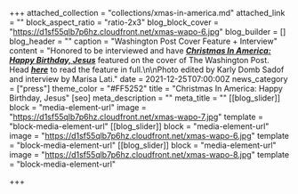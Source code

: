 +++
attached_collection = "collections/xmas-in-america.md"
attached_link = ""
block_aspect_ratio = "ratio-2x3"
blog_block_cover = "https://d1sf55qlb7p6hz.cloudfront.net/xmas-wapo-6.jpg"
blog_builder = []
blog_header = ""
caption = "Washington Post Cover Feature + Interview"
content = "Honored to be interviewed and have [**_Christmas In America: Happy Birthday, Jesus_**](https://jesserieser.com/projects/christmas-in-america) featured on the cover of The Washington Post. Head [**_here_**](https://www.washingtonpost.com/photography/2021/12/20/jesse-rieser-christmas-photos/) to read the feature in full.\n\nPhoto edited by Karly Domb Sadof and interview by Marisa Lati."
date = 2021-12-25T07:00:00Z
news_category = ["press"]
theme_color = "#FF5252"
title = "Christmas In America: Happy Birthday, Jesus"
[seo]
meta_description = ""
meta_title = ""
[[blog_slider]]
block = "media-element-url"
image = "https://d1sf55qlb7p6hz.cloudfront.net/xmas-wapo-7.jpg"
template = "block-media-element-url"
[[blog_slider]]
block = "media-element-url"
image = "https://d1sf55qlb7p6hz.cloudfront.net/xmas-wapo-6.jpg"
template = "block-media-element-url"
[[blog_slider]]
block = "media-element-url"
image = "https://d1sf55qlb7p6hz.cloudfront.net/xmas-wapo-8.jpg"
template = "block-media-element-url"

+++
